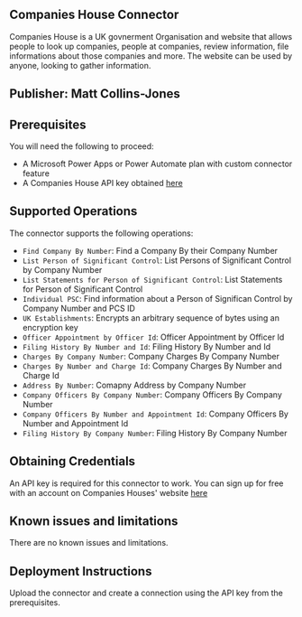 ## Companies House Connector

Companies House is a UK govnerment Organisation and website that allows people to look up companies, people at companies, review information, file informations about those companies and more. The website can be used by anyone, looking to gather information.

## Publisher: Matt Collins-Jones

## Prerequisites

You will need the following to proceed:
* A Microsoft Power Apps or Power Automate plan with custom connector feature
* A Companies House API key obtained [here](https://developer.company-information.service.gov.uk/get-started)

## Supported Operations

The connector supports the following operations:
* `Find Company By Number`: Find a Company By their Company Number
* `List Person of Significant Control`: List Persons of Significant Control by Company Number
* `List Statements for Person of Significant Control`: List Statements for Person of Significant Control
* `Individual PSC`: Find information about a Person of Significan Control by Company Number and PCS ID
* `UK Establishments`: Encrypts an arbitrary sequence of bytes using an encryption key
* `Officer Appointment by Officer Id`: Officer Appointment by Officer Id
* `Filing History By Number and Id`: Filing History By Number and Id
* `Charges By Company Number`: Company Charges By Company Number
* `Charges By Number and Charge Id`: Company Charges By Number and Charge Id
* `Address By Number`: Comapny Address by Company Number
* `Company Officers By Company Number`: Company Officers By Company Number
* `Company Officers By Number and Appointment Id`: Company Officers By Number and Appointment Id
* `Filing History By Company Number`: Filing History By Company Number

## Obtaining Credentials

An API key is required for this connector to work. You can sign up for free with an account on Companies Houses' website [here](https://developer.company-information.service.gov.uk/get-started)

## Known issues and limitations

There are no known issues and limitations.

## Deployment Instructions

Upload the connector and create a connection using the API key from the prerequisites.
